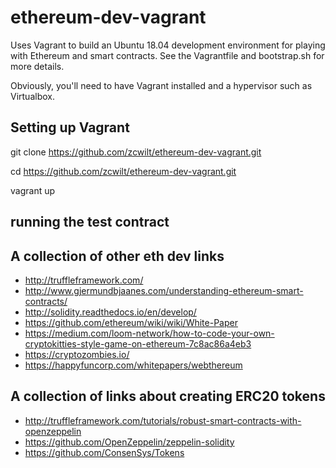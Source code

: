 # ethereum-dev-vagrant
Uses Vagrant to build an Ubuntu 18.04 development environment for playing with Ethereum and smart contracts. See the Vagrantfile and bootstrap.sh for more details.

Obviously, you'll need to have Vagrant installed and a hypervisor such as Virtualbox.

## Setting up Vagrant 

git clone https://github.com/zcwilt/ethereum-dev-vagrant.git

cd https://github.com/zcwilt/ethereum-dev-vagrant.git

vagrant up 

## running  the test contract 



A collection of other eth dev links
-----------------------------------
* http://truffleframework.com/
* http://www.gjermundbjaanes.com/understanding-ethereum-smart-contracts/
* http://solidity.readthedocs.io/en/develop/
* https://github.com/ethereum/wiki/wiki/White-Paper
* https://medium.com/loom-network/how-to-code-your-own-cryptokitties-style-game-on-ethereum-7c8ac86a4eb3
* https://cryptozombies.io/
* https://happyfuncorp.com/whitepapers/webthereum

A collection of links about creating ERC20 tokens
--------------------------------------------------
* http://truffleframework.com/tutorials/robust-smart-contracts-with-openzeppelin
* https://github.com/OpenZeppelin/zeppelin-solidity
* https://github.com/ConsenSys/Tokens

